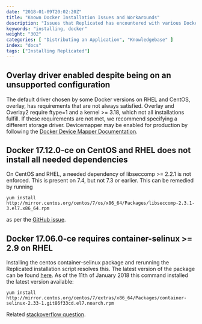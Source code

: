 ```yaml
---
date: "2018-01-09T20:02:20Z"
title: "Known Docker Installation Issues and Workarounds"
description: "Issues that Replicated has encountered with various Docker installations"
keywords: "installing, docker"
weight: "302"
categories: [ "Distributing an Application", "Knowledgebase" ]
index: "docs"
tags: ["Installing Replicated"]
---
```


## Overlay driver enabled despite being on an unsupported configuration
The default driver chosen by some Docker versions on RHEL and CentOS, overlay, has requirements that are not always satisfied. Overlay and Overlay2 require ftype=1 and a kernel >= 3.18, which not all installations fulfill. If these requirements are not met, we recommend specifying a different storage driver. Devicemapper may be enabled for production by following the [Docker Device Mapper Documentation](https://docs.docker.com/engine/userguide/storagedriver/device-mapper-driver/#configure-direct-lvm-mode-for-production).

## Docker 17.12.0-ce on CentOS and RHEL does not install all needed dependencies
On CentOS and RHEL, a needed dependency of libseccomp >= 2.2.1 is not enforced. This is present on 7.4, but not 7.3 or earlier. This can be remedied by running 
```shell
yum install http://mirror.centos.org/centos/7/os/x86_64/Packages/libseccomp-2.3.1-3.el7.x86_64.rpm
```
 as per the [GitHub issue](https://github.com/moby/moby/issues/35906).

## Docker 17.06.0-ce requires container-selinux >= 2.9 on RHEL
Installing the centos container-selinux package and rerunning the Replicated installation script resolves this. The latest version of the package can be found [here](http://mirror.centos.org/centos/7/extras/x86_64/Packages/). As of the 11th of January 2018 this command installed the latest version available:
```shell
yum install http://mirror.centos.org/centos/7/extras/x86_64/Packages/container-selinux-2.33-1.git86f33cd.el7.noarch.rpm
```
Related [stackoverflow question](https://stackoverflow.com/questions/45272827/docker-ce-on-rhel-requires-container-selinux-2-9).
